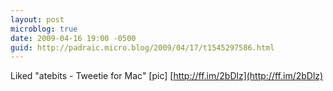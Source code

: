 ```yaml
---
layout: post
microblog: true
date: 2009-04-16 19:00 -0500
guid: http://padraic.micro.blog/2009/04/17/t1545297586.html
---
```

Liked "atebits - Tweetie for Mac" [pic] [http://ff.im/2bDlz](http://ff.im/2bDlz)
